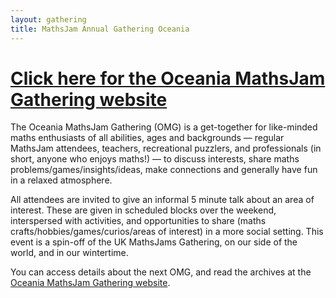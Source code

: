 ```yaml
---
layout: gathering
title: MathsJam Annual Gathering Oceania
---
```


# [Click here for the Oceania MathsJam Gathering website](https://mathsjam.nz)

The Oceania MathsJam Gathering (OMG) is a get-together for like-minded maths enthusiasts of all abilities, ages and backgrounds — regular MathsJam attendees, teachers, recreational puzzlers, and professionals (in short, anyone who enjoys maths!) — to discuss interests, share maths problems/games/insights/ideas, make connections and generally have fun in a relaxed atmosphere.

All attendees are invited to give an informal 5 minute talk about an area of interest. These are given in scheduled blocks over the weekend, interspersed with activities, and opportunities to share (maths crafts/hobbies/games/curios/areas of interest) in a more social setting. This event is a spin-off of the UK MathsJams Gathering, on our side of the world, and in our wintertime.

You can access details about the next OMG, and read the archives at the [Oceania MathsJam Gathering website](https://mathsjam.nz).
